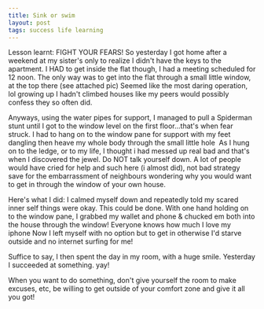 ```yaml
---
title: Sink or swim
layout: post
tags: success life learning
---
```


Lesson learnt: FIGHT YOUR FEARS! So yesterday I got home after a weekend at my sister's only to realize I didn't have the keys to the apartment. I HAD to get inside the flat though, I had a meeting scheduled for 12 noon. The only way was to get into the flat through a small little window, at the top there (see attached pic) Seemed like the most daring operation, lol growing up I hadn't climbed houses like my peers would possibly confess they so often did.
<!--more-->
Anyways, using the water pipes for support, I managed to pull a Spiderman stunt until I got to the window level on the first floor...that's when fear struck. I had to hang on to the window pane for support with my feet dangling then heave my whole body through the small little hole  As I hung on to the ledge, or to my life, I thought i had messed up real bad and that's when I discovered the jewel. Do NOT talk yourself down. A lot of people would have cried for help and such here (i almost did), not bad strategy save for the embarrassment of neighbours wondering why you would want to get in through the window of your own house.

Here's what I did: I calmed myself down and repeatedly told my scared inner self things were okay. This could be done. With one hand holding on to the window pane, I grabbed my wallet and phone & chucked em both into the house through the window! Everyone knows how much I love my iphone Now I left myself with no option but to get in otherwise I'd starve outside and no internet surfing for me!

Suffice to say, I then spent the day in my room, with a huge smile. Yesterday I succeeded at something. yay!

When you want to do something, don't give yourself the room to make excuses, etc, be willing to get outside of your comfort zone and give it all you got!